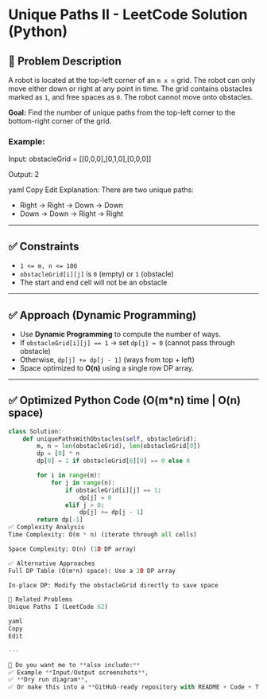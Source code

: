 # Unique Paths II - LeetCode Solution (Python)

## 📌 Problem Description
A robot is located at the top-left corner of an `m x n` grid. The robot can only move either down or right at any point in time. The grid contains obstacles marked as `1`, and free spaces as `0`. The robot cannot move onto obstacles.

**Goal:** Find the number of unique paths from the top-left corner to the bottom-right corner of the grid.

### Example:
Input:
obstacleGrid = [[0,0,0],[0,1,0],[0,0,0]]

Output:
2

yaml
Copy
Edit
Explanation: There are two unique paths:
- Right → Right → Down → Down
- Down → Down → Right → Right

---

## ✅ Constraints
- `1 <= m, n <= 100`
- `obstacleGrid[i][j]` is `0` (empty) or `1` (obstacle)
- The start and end cell will not be an obstacle

---

## ✅ Approach (Dynamic Programming)
- Use **Dynamic Programming** to compute the number of ways.
- If `obstacleGrid[i][j] == 1` → set `dp[j] = 0` (cannot pass through obstacle)
- Otherwise, `dp[j] += dp[j - 1]` (ways from top + left)
- Space optimized to **O(n)** using a single row DP array.

---

## ✅ Optimized Python Code (O(m*n) time | O(n) space)
```python
class Solution:
    def uniquePathsWithObstacles(self, obstacleGrid):
        m, n = len(obstacleGrid), len(obstacleGrid[0])
        dp = [0] * n
        dp[0] = 1 if obstacleGrid[0][0] == 0 else 0

        for i in range(m):
            for j in range(n):
                if obstacleGrid[i][j] == 1:
                    dp[j] = 0
                elif j > 0:
                    dp[j] += dp[j - 1]
        return dp[-1]
✅ Complexity Analysis
Time Complexity: O(m * n) (iterate through all cells)

Space Complexity: O(n) (1D DP array)

✅ Alternative Approaches
Full DP Table (O(m*n) space): Use a 2D DP array

In-place DP: Modify the obstacleGrid directly to save space

🔗 Related Problems
Unique Paths I (LeetCode 62)

yaml
Copy
Edit

---

📌 Do you want me to **also include:**
✅ Example **Input/Output screenshots**,  
✅ **Dry run diagram**,  
✅ Or make this into a **GitHub-ready repository with README + Code + Test cases**?  
